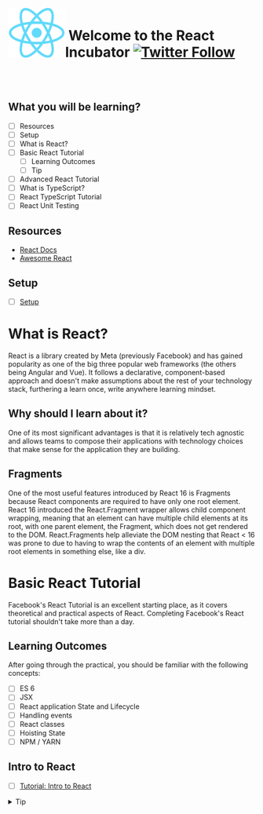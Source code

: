 <img align="left" width="116"  src="./Assets/react-logo.png" />

# &nbsp;**Welcome to the React Incubator** [![Twitter Follow](https://img.shields.io/twitter/follow/Entelect.svg?style=social&label=Follow)](https://twitter.com/Entelect)

<br/><br/>

## **What you will be learning?**

- [ ] Resources
- [ ] Setup
- [ ] What is React?
- [ ] Basic React Tutorial
  - [ ] Learning Outcomes
  - [ ] Tip
- [ ] Advanced React Tutorial
- [ ] What is TypeScript?
- [ ] React TypeScript Tutorial
- [ ] React Unit Testing

## **Resources**

- [React Docs](https://reactjs.org/docs/getting-started.html)
- [Awesome React](https://github.com/enaqx/awesome-react)
  
## **Setup**

- [ ] [Setup](https://github.com/entelect-incubator/React/blob/master/Setup.md)

# **What is React?**

React is a library created by Meta (previously Facebook) and has gained popularity as one of the big three popular web frameworks (the others being Angular and Vue). It follows a declarative, component-based approach and doesn't make assumptions about the rest of your technology stack, furthering a learn once, write anywhere learning mindset.

## **Why should I learn about it?**

One of its most significant advantages is that it is relatively tech agnostic and allows teams to compose their applications with technology choices that make sense for the application they are building.

## **Fragments**

One of the most useful features introduced by React 16 is Fragments because React components are required to have only one root element. React 16 introduced the React.Fragment wrapper allows child component wrapping, meaning that an element can have multiple child elements at its root, with one parent element, the Fragment, which does not get rendered to the DOM. React.Fragments help alleviate the DOM nesting that React < 16 was prone to due to having to wrap the contents of an element with multiple root elements in something else, like a div.

# **Basic React Tutorial**

Facebook's React Tutorial is an excellent starting place, as it covers theoretical and practical aspects of React. Completing Facebook's React tutorial shouldn't take more than a day.

## **Learning Outcomes**

After going through the practical, you should be familiar with the following concepts:

- [ ] ES 6
- [ ] JSX
- [ ] React application State and Lifecycle
- [ ] Handling events
- [ ] React classes
- [ ] Hoisting State
- [ ] NPM / YARN

## **Intro to React**

- [ ] [Tutorial: Intro to React](https://reactjs.org/tutorial/tutorial.html)

<details>
<summary>Tip</summary>

- As a React developer, you should endeavour to modify your DOM only by modifying the state or properties of your components.

- Whenever a state change is made, React will diff its Virtual-DOM against the real DOM and fire off update requests to components affected by the state changes.

  - Pseudo events can be used to react to user interaction with the real DOM and should trigger state changes.

  - Only if it is absolutely necessary should references to the DOM be used to manipulate the DOM directly. Modifying state or properties only ensures that the changes made to the DOM by components are predictable and application logic is encapsulated.

- Calls to <component>.setState are asynchronous and batched;

  - Do not call <component>.setState, and immediately expect to be able to do something with the results of the call.

  - The [setState(updater[, callback])](https://reactjs.org/docs/react-component.html#setstate) function accepts a second parameter, a callback which can be used to do something as soon as the state changes.

- React lends itself to componentizing a website's fragments, so try to create components from code you often repeat.

  - In the same breath, try to give components as few responsibilities as possible.

- If you need to make Ajax requests, do them in the componentDidMount lifecycle method.

- Familiarise yourself with the [rich component API](https://reactjs.org/docs/react-component.html), there's probably a function that'll help you do what you want to do.

</details>



